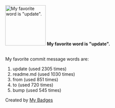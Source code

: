 <img src="https://github.com/my-badges/my-badges/blob/master/src/all-badges/favorite-word/favorite-word.png?raw=true" alt="My favorite word is &quot;update&quot;." title="My favorite word is &quot;update&quot;." width="128">
<strong>My favorite word is &quot;update&quot;.</strong>
<br><br>

My favorite commit message words are:

1. update (used 2305 times)
2. readme.md (used 1030 times)
3. from (used 851 times)
4. to (used 720 times)
5. bump (used 545 times)


Created by <a href="https://github.com/my-badges/my-badges">My Badges</a>